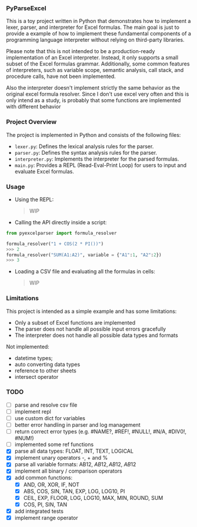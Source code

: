 ### PyParseExcel

This is a toy project written in Python that demonstrates how to implement a lexer, parser, and interpreter for Excel formulas. The main goal is just to provide a example of how to implement these fundamental components of a programming language interpreter without relying on third-party libraries.

Please note that this is not intended to be a production-ready implementation of an Excel interpreter. Instead, it only supports a small subset of the Excel formulas grammar. Additionally, some common features of interpreters, such as variable scope, semantic analysis, call stack, and procedure calls, have not been implemented.

Also the interpreter doesn't implement strictly the same behavior as the original excel formula resolver. Since I don't use excel very often and this is only intend as a study, is probably that some functions are implemented with different behavior

### Project Overview

The project is implemented in Python and consists of the following files:

- `lexer.py`: Defines the lexical analysis rules for the parser.
- `parser.py`: Defines the syntax analysis rules for the parser.
- `interpreter.py`: Implements the interpreter for the parsed formulas.
- `main.py`: Provides a REPL (Read-Eval-Print Loop) for users to input and evaluate Excel formulas.

### Usage

- Using the REPL:

  > WIP

- Calling the API directly inside a script:

```python
from pyexcelparser import formula_resolver

formula_resolver("1 + COS(2 * PI())")
>>> 2
formula_resolver("SUM(A1:A2)", variable = {"A1":1, "A2":2})
>>> 3
```

- Loading a CSV file and evaluating all the formulas in cells:

  > WIP

### Limitations

This project is intended as a simple example and has some limitations:

- Only a subset of Excel functions are implemented
- The parser does not handle all possible input errors gracefully
- The interpreter does not handle all possible data types and formats

Not implemented:

- datetime types;
- auto converting data types
- reference to other sheets
- intersect operator

### TODO

- [ ] parse and resolve csv file
- [ ] implement repl
- [ ] use custom dict for variables
- [ ] better error handling in parser and log management
- [ ] return correct error types (e.g. #NAME?, #REF!, #NULL!, #N/A, #DIV0!, #NUM!)
- [ ] implemented some ref functions
- [x] parse all data types: FLOAT, INT, TEXT, LOGICAL
- [x] implement unary operators -, + and %
- [x] parse all variable formats: AB12, $AB12, AB$12, $AB$12
- [x] implement all binary / comparison operators
- [x] add common functions:
  - [x] AND, OR, XOR, IF, NOT
  - [x] ABS, COS, SIN, TAN, EXP, LOG, LOG10, PI
  - [x] CEIL, EXP, FLOOR, LOG, LOG10, MAX, MIN, ROUND, SUM
  - [x] COS, PI, SIN, TAN
- [x] add integrated tests
- [x] implement range operator
